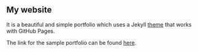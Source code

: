 ## My website

It is a beautiful and simple portfolio which uses a Jekyll [theme](https://youssefraafatnasry.github.io/portfolYOU/) that works with GitHub Pages.

The link for the sample portfolio can be found [here](https://youssefraafatnasry.me/portfolYOU/docs/#installation).
